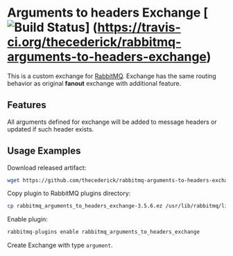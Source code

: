 # Arguments to headers Exchange [![Build Status](https://travis-ci.org/thecederick/rabbitmq-arguments-to-headers-exchange.svg?branch=master)] (https://travis-ci.org/thecederick/rabbitmq-arguments-to-headers-exchange)

This is a custom exchange for [RabbitMQ](http://www.rabbitmq.com/). Exchange has the same routing behavior as original **fanout** exchange with additional feature.

## Features

All arguments defined for exchange will be added to message headers or updated if such header exists.

## Usage Examples

Download released artifact:
```sh
wget https://github.com/thecederick/rabbitmq-arguments-to-headers-exchange/releases/download/rabbitmq-3.5.6-1.0.1/rabbitmq_arguments_to_headers_exchange-3.5.6.ez
```
Copy plugin to RabbitMQ plugins directory:
```sh
cp rabbitmq_arguments_to_headers_exchange-3.5.6.ez /usr/lib/rabbitmq/lib/rabbitmq_server-3.5.6/plugins
```
Enable plugin:
```sh
rabbitmq-plugins enable rabbitmq_arguments_to_headers_exchange
```
Create Exchange with type `argument`.


